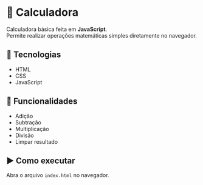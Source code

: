 # 🧮 Calculadora

Calculadora básica feita em **JavaScript**.  
Permite realizar operações matemáticas simples diretamente no navegador.

## 🚀 Tecnologias
- HTML
- CSS
- JavaScript

## 🎯 Funcionalidades
- Adição
- Subtração
- Multiplicação
- Divisão
- Limpar resultado

## ▶️ Como executar
Abra o arquivo `index.html` no navegador.
